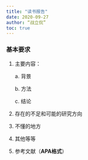 ```yaml
---
title: "读书报告"
date: 2020-09-27
author: “战立侃”
toc: true
---
```


### 基本要求

1. 主要内容：

    a. 背景

    b. 方法

    c. 结论

2. 存在的不足和可能的研究方向

3. 不懂的地方

4. 其他等等

5. 参考文献（**APA格式**）